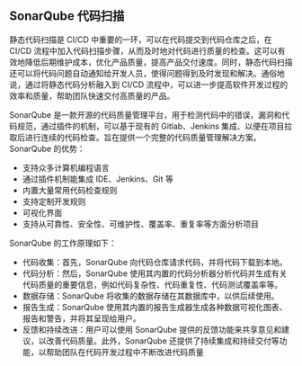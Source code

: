 ## SonarQube 代码扫描

静态代码扫描是 CI/CD 中重要的一环，可以在代码提交到代码仓库之后，在 CI/CD 流程中加入代码扫描步骤，从而及时地对代码进行质量的检查。这可以有效地降低后期维护成本，优化产品质量，提高产品交付速度。同时，静态代码扫描还可以将代码问题自动通知给开发人员，使得问题得到及时发现和解决。通俗地说，通过将静态代码分析融入到 CI/CD 流程中，可以进一步提高软件开发过程的效率和质量，帮助团队快速交付高质量的产品。

SonarQube 是一款开源的代码质量管理平台，用于检测代码中的错误，漏洞和代码规范，通过插件的机制，可以基于现有的 Gitlab、Jenkins 集成、以便在项目拉取后进行连续的代码检查。旨在提供一个完整的代码质量管理解决方案。SonarQube 的优势：

- 支持众多计算机编程语言
- 通过插件机制能集成 IDE、Jenkins、Git 等
- 内置大量常用代码检查规则
- 支持定制开发规则
- 可视化界面
- 支持从可靠性、安全性、可维护性、覆盖率、重复率等方面分析项目

SonarQube 的工作原理如下：

- 代码收集：首先，SonarQube 向代码仓库请求代码，并将代码下载到本地。
- 代码分析：然后，SonarQube 使用其内置的代码分析器分析代码并生成有关代码质量的重要信息，例如代码复杂性、代码重复性、代码测试覆盖率等。
- 数据存储：SonarQube 将收集的数据存储在其数据库中，以供后续使用。
- 报告生成：SonarQube 使用其内置的报告生成器生成各种数据可视化图表、报告和警告，并将其呈现给用户。
- 反馈和持续改进：用户可以使用 SonarQube 提供的反馈功能来共享意见和建议，以改善代码质量。此外，SonarQube 还提供了持续集成和持续交付等功能，以帮助团队在代码开发过程中不断改进代码质量
